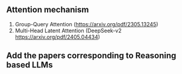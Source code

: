## Attention mechanism
1. Group-Query Attention (https://arxiv.org/pdf/2305.13245)
2. Multi-Head Latent Attention (DeepSeek-v2 https://arxiv.org/pdf/2405.04434)

## Add the papers corresponding to Reasoning based LLMs
